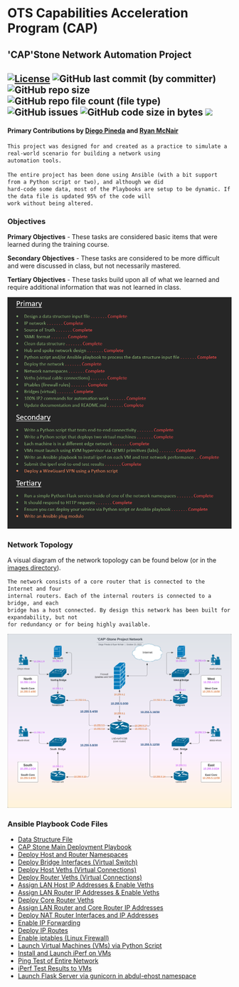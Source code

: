 # OTS Capabilities Acceleration Program (CAP)
## 'CAP'Stone Network Automation Project 
## [![License][License-img]][License-url] ![GitHub last commit (by committer)](https://img.shields.io/github/last-commit/diegozpineda/NetworkAutomationProject) ![GitHub repo size](https://img.shields.io/github/repo-size/diegozpineda/NetworkAutomationProject)  ![GitHub repo file count (file type)](https://img.shields.io/github/directory-file-count/diegozpineda/NetworkAutomationProject) ![GitHub issues](https://img.shields.io/github/issues/diegozpineda/NetworkAutomationProject) ![GitHub code size in bytes](https://img.shields.io/github/languages/code-size/diegozpineda/NetworkAutomationProject) [![](https://tokei.rs/b1/github/diegozpineda/NetworkAutomationProject)](https://github.com/diegozpineda/NetworkAutomationProject)

[License-img]: https://img.shields.io/github/license/larymak/Python-project-Scripts
[License-url]: https://www.gnu.org/licenses/gpl-3.0.en.html

#### Primary Contributions by [Diego Pineda](https://github.com/diegozpineda) and [Ryan McNair](https://github.com/blacwolf4)


    This project was designed for and created as a practice to simulate a real-world scenario for building a network using 
    automation tools.

    The entire project has been done using Ansible (with a bit support from a Python script or two), and although we did 
    hard-code some data, most of the Playbooks are setup to be dynamic. If the data file is updated 95% of the code will
    work without being altered.

### Objectives
**Primary Objectives** - These tasks are considered basic items that were learned during the training course.

**Secondary Objectives** - These tasks are considered to be more difficult and were discussed in class, but not necessarily mastered.

**Tertiary Objectives** - These tasks build upon all of what we learned and require additional information that was not learned in class.
    
![](images/CAPStoneObjectivesList.png)

### Network Topology
A visual diagram of the network topology can be found below (or in the [images directory](images)).
    
    The network consists of a core router that is connected to the Internet and four
    internal routers. Each of the internal routers is connected to a bridge, and each
    bridge has a host connected. By design this network has been built for expandability, but not
    for redundancy or for being highly available.

![](images/CAP-StoneNetworkDiagram.png)
    
### Ansible Playbook Code Files
- [Data Structure File](net_datastructure-new3.yml)
- [CAP Stone Main Deployment Playbook](cap_deployment.yml)
- [Deploy Host and Router Namespaces](net_playbook-namespace.yml)
- [Deploy Bridge Interfaces (Virtual Switch)](net_playbook-bridgecreate.yml)
- [Deploy Host Veths (Virtual Connections)](net_playbook-vtest-host.yml)
- [Deploy Router Veths (Virtual Connections)](net_playbook-vtest-routers.yml)
- [Assign LAN Host IP Addresses & Enable Veths](net_playbook-interface-lan.yml)
- [Assign LAN Router IP Addresses & Enable Veths](net_playbook-interface-wan-local.yml)
- [Deploy Core Router Veths](net_playbook-vtest-routers-core.yml)
- [Assign LAN Router and Core Router IP Addresses](net_playbook-interface-wan-core.yml)
- [Deploy NAT Router Interfaces and IP Addresses](net_playbook-interface-nat.yml)
- [Enable IP Forwarding](net_playbook-ip-forwarding.yml)
- [Deploy IP Routes](net_playbook-ip-routes.yml)
- [Enable iptables (Linux Firewall)](net_playbook-iptables.yml)
- [Launch Virtual Machines (VMs) via Python Script](net_playbook-vm-launch.yml)
- [Install and Launch iPerf on VMs](net_playbook-vm-iperf.yml)
- [Ping Test of Entire Network](net_playbook-ping.yml)
- [iPerf Test Results to VMs](net_playbook-iperf.yml)
- [Launch Flask Server via gunicorn in abdul-ehost namespace](net_playbook-flask-server.yml)

